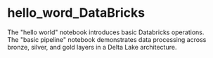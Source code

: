 # hello_word_DataBricks
The "hello world" notebook introduces basic Databricks operations.  
The "basic pipeline" notebook demonstrates data processing across bronze, silver, and gold layers in a Delta Lake architecture.
